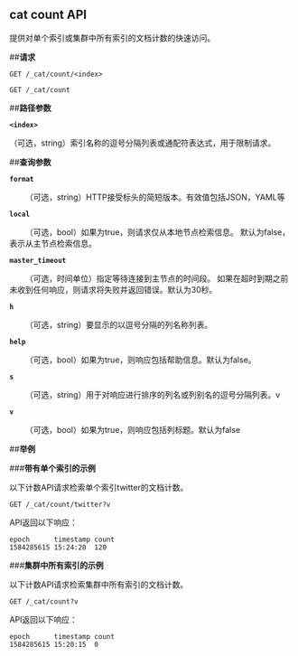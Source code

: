 ## cat count API

提供对单个索引或集群中所有索引的文档计数的快速访问。

##**请求**

`GET /_cat/count/<index>`

`GET /_cat/count`

##**路径参数**

**`<index>`**

（可选，string）索引名称的逗号分隔列表或通配符表达式，用于限制请求。

##**查询参数**

**`format`**

&emsp;&emsp;（可选，string）HTTP接受标头的简短版本。有效值包括JSON，YAML等

**`local`**

&emsp;&emsp;（可选，bool）如果为true，则请求仅从本地节点检索信息。
默认为false，表示从主节点检索信息。

**`master_timeout`**

&emsp;&emsp;（可选，时间单位）指定等待连接到主节点的时间段。
如果在超时到期之前未收到任何响应，则请求将失败并返回错误。默认为30秒。

**`h`**

&emsp;&emsp;（可选，string）要显示的以逗号分隔的列名称列表。

**`help`**

&emsp;&emsp;（可选，bool）如果为true，则响应包括帮助信息。默认为false。

**`s`**

&emsp;&emsp;（可选，string）用于对响应进行排序的列名或列别名的逗号分隔列表。v

**`v`**

&emsp;&emsp;（可选，bool）如果为true，则响应包括列标题。默认为false

##**举例**

###**带有单个索引的示例**

以下计数API请求检索单个索引twitter的文档计数。

```
GET /_cat/count/twitter?v
```

API返回以下响应：

```
epoch      timestamp count
1584285615 15:24:20  120
```

###**集群中所有索引的示例**

以下计数API请求检索集群中所有索引的文档计数。

```
GET /_cat/count?v
```

API返回以下响应：

```
epoch      timestamp count
1584285615 15:20:15  0
```